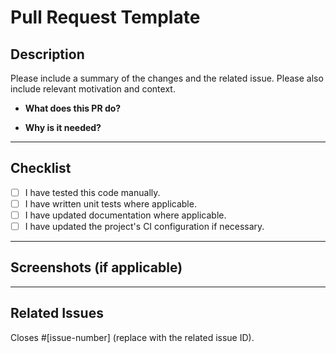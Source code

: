 # Pull Request Template

## Description
Please include a summary of the changes and the related issue. Please also include relevant motivation and context.

- **What does this PR do?**

  
- **Why is it needed?**

---

## Checklist

- [ ] I have tested this code manually.
- [ ] I have written unit tests where applicable.
- [ ] I have updated documentation where applicable.
- [ ] I have updated the project's CI configuration if necessary.

---

## Screenshots (if applicable)

---

## Related Issues
Closes #[issue-number] (replace with the related issue ID).
